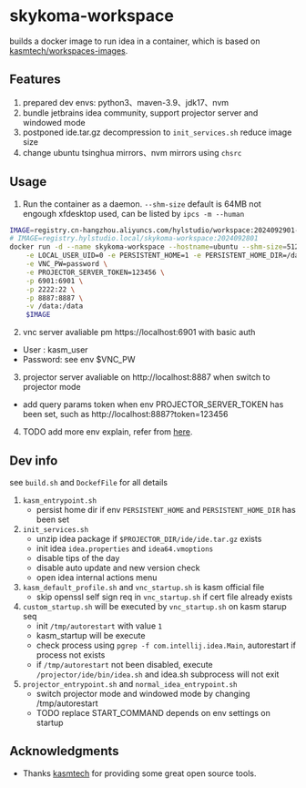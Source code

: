 # skykoma-workspace
builds a docker image to run idea in a container, which is based on [kasmtech/workspaces-images](https://github.com/kasmtech/workspaces-images).
## Features
1. prepared dev envs: python3、maven-3.9、jdk17、nvm
2. bundle jetbrains idea community, support projector server and windowed mode
3. postponed ide.tar.gz decompression to `init_services.sh` reduce image size
4. change ubuntu tsinghua mirrors、nvm mirrors using `chsrc`
## Usage

1. Run the container as a daemon.
`--shm-size` default is 64MB not engough xfdesktop used, can be listed by `ipcs -m --human`
```bash
IMAGE=registry.cn-hangzhou.aliyuncs.com/hylstudio/workspace:2024092901-skykoma-workspace
# IMAGE=registry.hylstudio.local/skykoma-workspace:2024092801
docker run -d --name skykoma-workspace --hostname=ubuntu --shm-size=512m \
    -e LOCAL_USER_UID=0 -e PERSISTENT_HOME=1 -e PERSISTENT_HOME_DIR=/data/root \
    -e VNC_PW=password \
    -e PROJECTOR_SERVER_TOKEN=123456 \
    -p 6901:6901 \
    -p 2222:22 \
    -p 8887:8887 \
    -v /data:/data
    $IMAGE
```
2. vnc server avaliable pm https://localhost:6901 with basic auth
* User : kasm_user
* Password: see env $VNC_PW

3. projector server avaliable on http://localhost:8887 when switch to projector mode
* add query params token when env PROJECTOR_SERVER_TOKEN has been set, such as http://localhost:8887?token=123456
4. TODO add more env explain, refer from [here](https://blog.hylstudio.cn/archives/986#:~:text=TLSv1.3-,%E5%9B%BD%E5%86%85%E9%95%9C%E5%83%8F,-%E5%B8%B8%E7%94%A8%E7%9A%84%E7%8E%AF%E5%A2%83). 
## Dev info
see `build.sh` and `DockefFile` for all details
1. `kasm_entrypoint.sh` 
   - persist home dir if env `PERSISTENT_HOME` and `PERSISTENT_HOME_DIR` has been set
2. `init_services.sh` 
   - unzip idea package if `$PROJECTOR_DIR/ide/ide.tar.gz` exists
   - init idea `idea.properties` and `idea64.vmoptions`
   - disable tips of the day
   - disable auto update and new version check
   - open idea internal actions menu
3. `kasm_default_profile.sh` and `vnc_startup.sh` is kasm official file
   - skip openssl self sign req in `vnc_startup.sh` if cert file already exists
4. `custom_startup.sh` will be executed by `vnc_startup.sh` on kasm starup seq
   - init `/tmp/autorestart` with value `1`
   - kasm_startup will be execute
   - check process using `pgrep -f com.intellij.idea.Main`, autorestart if process not exists
   - if `/tmp/autorestart` not been disabled, execute `/projector/ide/bin/idea.sh` and idea.sh subprocess will not exit
5. `projector_entrypoint.sh` and `normal_idea_entrypoint.sh`
   - switch projector mode and windowed mode by changing /tmp/autorestart
   - TODO replace START_COMMAND depends on env settings on startup
## Acknowledgments

* Thanks [kasmtech](https://github.com/kasmtech) for providing some great open source tools.
